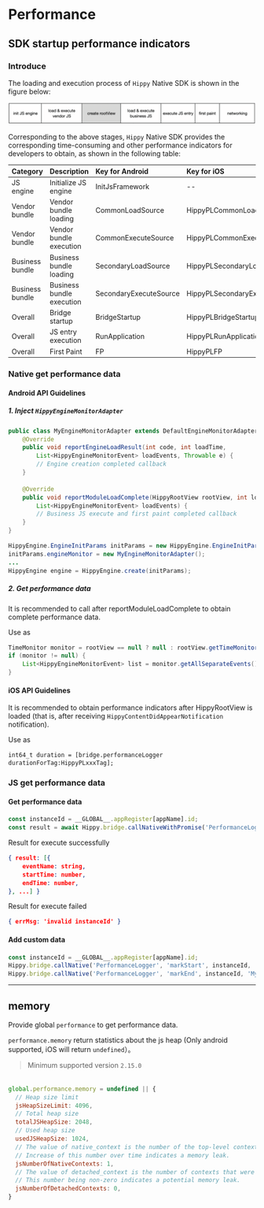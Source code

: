 # Performance

## SDK startup performance indicators

### Introduce

The loading and execution process of `Hippy` Native SDK is shown in the figure below:

![hippy-launch-steps](../assets/img/hippy-launch-steps.png)

Corresponding to the above stages, `Hippy` Native SDK provides the corresponding time-consuming and other performance indicators for developers to obtain, as shown in the following table:

| Category | Description | Key for Android | Key for iOS |
| :------- | :--------------- | :--------------------- | :---------------------------- |
| JS engine | Initialize JS engine | InitJsFramework | -- |
| Vendor bundle | Vendor bundle loading | CommonLoadSource | HippyPLCommonLoadSource |
| Vendor bundle | Vendor bundle execution | CommonExecuteSource | HippyPLCommonExecuteSource |
| Business bundle | Business bundle loading | SecondaryLoadSource | HippyPLSecondaryLoadSource |
| Business bundle | Business bundle execution | SecondaryExecuteSource | HippyPLSecondaryExecuteSource |
| Overall | Bridge startup | BridgeStartup | HippyPLBridgeStartup |
| Overall | JS entry execution | RunApplication | HippyPLRunApplication |
| Overall | First Paint | FP | HippyPLFP |




### Native get performance data

#### Android API Guidelines

##### 1. Inject `HippyEngineMonitorAdapter`

```java
public class MyEngineMonitorAdapter extends DefaultEngineMonitorAdapter {
    @Override
    public void reportEngineLoadResult(int code, int loadTime,
        List<HippyEngineMonitorEvent> loadEvents, Throwable e) {
        // Engine creation completed callback
    }

    @Override
    public void reportModuleLoadComplete(HippyRootView rootView, int loadTime,
        List<HippyEngineMonitorEvent> loadEvents) {
        // Business JS execute and first paint completed callback
    }
}
```

```java
HippyEngine.EngineInitParams initParams = new HippyEngine.EngineInitParams();
initParams.engineMonitor = new MyEngineMonitorAdapter();
...
HippyEngine engine = HippyEngine.create(initParams);
```

##### 2. Get performance data

It is recommended to call after reportModuleLoadComplete to obtain complete performance data.

Use as

```java
TimeMonitor monitor = rootView == null ? null : rootView.getTimeMonitor();
if (monitor != null) {
    List<HippyEngineMonitorEvent> list = monitor.getAllSeparateEvents();
}
```

#### iOS API Guidelines

It is recommended to obtain performance indicators after HippyRootView is loaded (that is, after receiving `HippyContentDidAppearNotification` notification).

Use as

```objc
int64_t duration = [bridge.performanceLogger durationForTag:HippyPLxxxTag];
```



### JS get performance data

#### Get performance data

```js
const instanceId = __GLOBAL__.appRegister[appName].id;
const result = await Hippy.bridge.callNativeWithPromise('PerformanceLogger', 'getAll', instanceId);
```

Result for execute successfully

```json
{ result: [{
    eventName: string,
    startTime: number,
    endTime: number,
}, ...] }
```

Result for execute failed

```json
{ errMsg: 'invalid instanceId' }
```

#### Add custom data

```js
const instanceId = __GLOBAL__.appRegister[appName].id;
Hippy.bridge.callNative('PerformanceLogger', 'markStart', instanceId, 'MyEvent', Date.now());
Hippy.bridge.callNative('PerformanceLogger', 'markEnd', instanceId, 'MyEvent', Date.now());
```


---

## memory

Provide global `performance` to get performance data. 

`performance.memory` return statistics about the js heap (Only android supported, iOS will return `undefined`）。

> Minimum supported version `2.15.0`

```javascript

global.performance.memory = undefined || {
  // Heap size limit
  jsHeapSizeLimit: 4096,
  // Total heap size
  totalJSHeapSize: 2048,
  // Used heap size
  usedJSHeapSize: 1024,
  // The value of native_context is the number of the top-level contexts currently active.
  // Increase of this number over time indicates a memory leak.
  jsNumberOfNativeContexts: 1,
  // The value of detached_context is the number of contexts that were detached and not yet garbage collected.
  // This number being non-zero indicates a potential memory leak.
  jsNumberOfDetachedContexts: 0,
}

```

